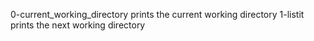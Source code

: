 0-current_working_directory prints the current working directory
1-listit prints the next working directory
